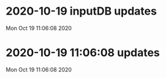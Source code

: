 
# 2020-10-19 inputDB updates 
 Mon Oct 19 11:06:08 2020 


# 2020-10-19 11:06:08 updates 
 Mon Oct 19 11:06:08 2020 

